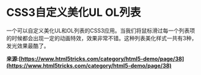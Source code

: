 # CSS3自定义美化UL OL列表

一个可以自定义美化UL和OL列表的CSS3应用。当我们将鼠标滑过每一个列表项的时候都会出现一定的动画特效，效果非常不错。这种列表美化样式一共有3种，发光效果最酷了。

**来源:[https://www.html5tricks.com/category/html5-demo/page/38](https://www.html5tricks.com/category/html5-demo/page/38)**
